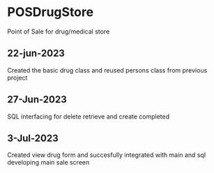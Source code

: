 # POSDrugStore
Point of Sale for drug/medical store
## 22-jun-2023
Created the basic drug class and reused persons class from previous project
## 27-Jun-2023
SQL interfacing for delete retrieve and create completed
## 3-Jul-2023
Created view drug form and succesfully integrated with main and sql
developing main sale screen